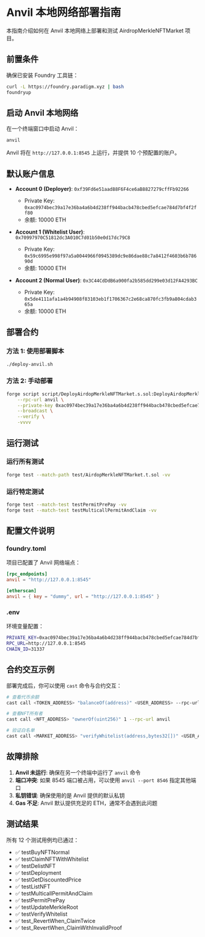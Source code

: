 # Anvil 本地网络部署指南

本指南介绍如何在 Anvil 本地网络上部署和测试 AirdropMerkleNFTMarket 项目。

## 前置条件

确保已安装 Foundry 工具链：
```bash
curl -L https://foundry.paradigm.xyz | bash
foundryup
```

## 启动 Anvil 本地网络

在一个终端窗口中启动 Anvil：
```bash
anvil
```

Anvil 将在 `http://127.0.0.1:8545` 上运行，并提供 10 个预配置的账户。

## 默认账户信息

- **Account 0 (Deployer)**: `0xf39Fd6e51aad88F6F4ce6aB8827279cffFb92266`
  - Private Key: `0xac0974bec39a17e36ba4a6b4d238ff944bacb478cbed5efcae784d7bf4f2ff80`
  - 余额: 10000 ETH

- **Account 1 (Whitelist User)**: `0x70997970C51812dc3A010C7d01b50e0d17dc79C8`
  - Private Key: `0x59c6995e998f97a5a0044966f0945389dc9e86dae88c7a8412f4603b6b78690d`
  - 余额: 10000 ETH

- **Account 2 (Normal User)**: `0x3C44CdDdB6a900fa2b585dd299e03d12FA4293BC`
  - Private Key: `0x5de4111afa1a4b94908f83103eb1f1706367c2e68ca870fc3fb9a804cdab365a`
  - 余额: 10000 ETH

## 部署合约

### 方法 1: 使用部署脚本

```bash
./deploy-anvil.sh
```

### 方法 2: 手动部署

```bash
forge script script/DeployAirdopMerkleNFTMarket.s.sol:DeployAirdopMerkleNFTMarket \
    --rpc-url anvil \
    --private-key 0xac0974bec39a17e36ba4a6b4d238ff944bacb478cbed5efcae784d7bf4f2ff80 \
    --broadcast \
    --verify \
    -vvvv
```

## 运行测试

### 运行所有测试
```bash
forge test --match-path test/AirdopMerkleNFTMarket.t.sol -vv
```

### 运行特定测试
```bash
forge test --match-test testPermitPrePay -vv
forge test --match-test testMulticallPermitAndClaim -vv
```

## 配置文件说明

### foundry.toml
项目已配置了 Anvil 网络端点：
```toml
[rpc_endpoints]
anvil = "http://127.0.0.1:8545"

[etherscan]
anvil = { key = "dummy", url = "http://127.0.0.1:8545" }
```

### .env
环境变量配置：
```bash
PRIVATE_KEY=0xac0974bec39a17e36ba4a6b4d238ff944bacb478cbed5efcae784d7bf4f2ff80
RPC_URL=http://127.0.0.1:8545
CHAIN_ID=31337
```

## 合约交互示例

部署完成后，你可以使用 `cast` 命令与合约交互：

```bash
# 查看代币余额
cast call <TOKEN_ADDRESS> "balanceOf(address)" <USER_ADDRESS> --rpc-url anvil

# 查看NFT所有者
cast call <NFT_ADDRESS> "ownerOf(uint256)" 1 --rpc-url anvil

# 验证白名单
cast call <MARKET_ADDRESS> "verifyWhitelist(address,bytes32[])" <USER_ADDRESS> "[]" --rpc-url anvil
```

## 故障排除

1. **Anvil 未运行**: 确保在另一个终端中运行了 `anvil` 命令
2. **端口冲突**: 如果 8545 端口被占用，可以使用 `anvil --port 8546` 指定其他端口
3. **私钥错误**: 确保使用的是 Anvil 提供的默认私钥
4. **Gas 不足**: Anvil 默认提供充足的 ETH，通常不会遇到此问题

## 测试结果

所有 12 个测试用例均已通过：
- ✅ testBuyNFTNormal
- ✅ testClaimNFTWithWhitelist
- ✅ testDelistNFT
- ✅ testDeployment
- ✅ testGetDiscountedPrice
- ✅ testListNFT
- ✅ testMulticallPermitAndClaim
- ✅ testPermitPrePay
- ✅ testUpdateMerkleRoot
- ✅ testVerifyWhitelist
- ✅ test_RevertWhen_ClaimTwice
- ✅ test_RevertWhen_ClaimWithInvalidProof